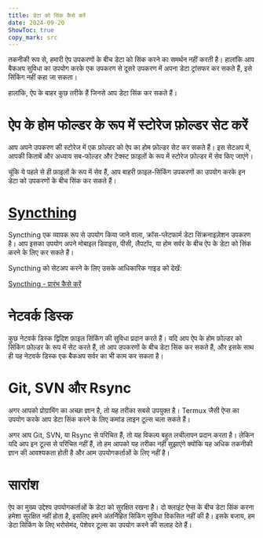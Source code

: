 ```yaml
---
title: डेटा को सिंक कैसे करें  
date: 2024-09-20  
ShowToc: true
copy_mark: src
---
```


तकनीकी रूप से, हमारी ऐप उपकरणों के बीच डेटा को सिंक करने का समर्थन नहीं करती है। हालांकि आप बैकअप सुविधा का उपयोग करके एक उपकरण से दूसरे उपकरण में अपना डेटा ट्रांसफर कर सकते हैं, इसे सिंकिंग नहीं कहा जा सकता।

हालांकि, ऐप के बाहर कुछ तरीके हैं जिनसे आप डेटा सिंक कर सकते हैं।

# ऐप के होम फोल्डर के रूप में स्टोरेज फ़ोल्डर सेट करें

आप अपने उपकरण की स्टोरेज में एक फ़ोल्डर को ऐप का होम फ़ोल्डर सेट कर सकते हैं। इस सेटअप में, आपकी किताबें और अध्याय सब-फोल्डर और टेक्स्ट फ़ाइलों के रूप में स्टोरेज फ़ोल्डर में सेव किए जाएंगे।

चूंकि ये पहले से ही फ़ाइलों के रूप में सेव हैं, आप बाहरी फ़ाइल-सिंकिंग उपकरणों का उपयोग करके इन डेटा को उपकरणों के बीच सिंक कर सकते हैं।

# [Syncthing](https://play.google.com/store/apps/details?id=com.nutomic.syncthingandroid)

Syncthing एक व्यापक रूप से उपयोग किया जाने वाला, क्रॉस-प्लेटफार्म डेटा सिंक्रनाइज़ेशन उपकरण है। आप इसका उपयोग अपने मोबाइल डिवाइस, पीसी, लैपटॉप, या होम सर्वर के बीच ऐप के डेटा को सिंक करने के लिए कर सकते हैं।

Syncthing को सेटअप करने के लिए उसके आधिकारिक गाइड को देखें:

[Syncthing - प्रारंभ कैसे करें](https://docs.syncthing.net/intro/getting-started.html#getting-started)

# नेटवर्क डिस्क

कुछ नेटवर्क डिस्क द्विदिश फ़ाइल सिंकिंग की सुविधा प्रदान करते हैं। यदि आप ऐप के होम फ़ोल्डर को सिंकिंग फ़ोल्डर के रूप में सेट करते हैं, तो आप उपकरणों के बीच डेटा सिंक कर सकते हैं, और इसके साथ ही यह नेटवर्क डिस्क एक बैकअप सर्वर का भी काम कर सकता है।

# Git, SVN और Rsync

अगर आपको प्रोग्रामिंग का अच्छा ज्ञान है, तो यह तरीका सबसे उपयुक्त है। Termux जैसी ऐप्स का उपयोग करके आप डेटा सिंक करने के लिए कमांड लाइन टूल्स चला सकते हैं।

अगर आप Git, SVN, या Rsync से परिचित हैं, तो यह विकल्प बहुत लचीलापन प्रदान करता है। लेकिन यदि आप इन टूल्स से परिचित नहीं हैं, तो हम आपको यह तरीका नहीं सुझाएंगे क्योंकि यह अधिक तकनीकी ज्ञान की आवश्यकता होती है और आम उपयोगकर्ताओं के लिए नहीं है।

# सारांश

ऐप का मुख्य उद्देश्य उपयोगकर्ताओं के डेटा को सुरक्षित रखना है। दो क्लाइंट ऐप्स के बीच डेटा सिंक करना हमेशा सुरक्षित नहीं होता है, इसलिए हमने अंतर्निहित सिंकिंग सुविधा विकसित नहीं की है। इसके बजाय, हम डेटा सिंकिंग के लिए भरोसेमंद, पेशेवर टूल्स का उपयोग करने की सलाह देते हैं।
